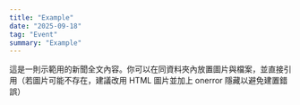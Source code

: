 ```yaml
---
title: "Example"
date: "2025-09-18"
tag: "Event"
summary: "Example"
---
```


這是一則示範用的新聞全文內容。你可以在同資料夾內放置圖片與檔案，並直接引用（若圖片可能不存在，建議改用 HTML 圖片並加上 onerror 隱藏以避免建置錯誤）